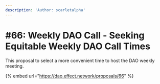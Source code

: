 ```yaml
---
description: 'Author: scarletalpha'
---
```


# #66: Weekly DAO Call - Seeking Equitable Weekly DAO Call Times

This proposal to select a more convenient time to host the DAO weekly meeting.

{% embed url="https://dao.effect.network/proposals/66" %}

